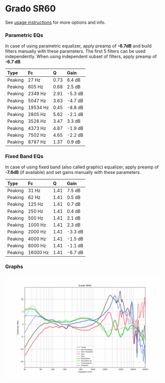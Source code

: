 # Grado SR60
See [usage instructions](https://github.com/jaakkopasanen/AutoEq#usage) for more options and info.

### Parametric EQs
In case of using parametric equalizer, apply preamp of **-6.7dB** and build filters manually
with these parameters. The first 5 filters can be used independently.
When using independent subset of filters, apply preamp of **-6.7 dB**.

| Type    | Fc       |    Q | Gain    |
|:--------|:---------|:-----|:--------|
| Peaking | 27 Hz    | 0.73 | 6.4 dB  |
| Peaking | 605 Hz   | 0.68 | 2.5 dB  |
| Peaking | 2349 Hz  | 2.91 | -5.3 dB |
| Peaking | 5047 Hz  | 3.63 | -4.7 dB |
| Peaking | 19534 Hz | 0.45 | -8.8 dB |
| Peaking | 2805 Hz  | 5.62 | -2.1 dB |
| Peaking | 3526 Hz  | 3.47 | 3.3 dB  |
| Peaking | 4373 Hz  | 4.87 | -1.9 dB |
| Peaking | 7502 Hz  | 4.65 | -2.2 dB |
| Peaking | 8787 Hz  | 1.37 | 0.9 dB  |

### Fixed Band EQs
In case of using fixed band (also called graphic) equalizer, apply preamp of **-7.8dB**
(if available) and set gains manually with these parameters.

| Type    | Fc       |    Q | Gain    |
|:--------|:---------|:-----|:--------|
| Peaking | 31 Hz    | 1.41 | 7.5 dB  |
| Peaking | 62 Hz    | 1.41 | 0.5 dB  |
| Peaking | 125 Hz   | 1.41 | 0.7 dB  |
| Peaking | 250 Hz   | 1.41 | 0.4 dB  |
| Peaking | 500 Hz   | 1.41 | 2.1 dB  |
| Peaking | 1000 Hz  | 1.41 | 2.3 dB  |
| Peaking | 2000 Hz  | 1.41 | -3.3 dB |
| Peaking | 4000 Hz  | 1.41 | -1.5 dB |
| Peaking | 8000 Hz  | 1.41 | -1.1 dB |
| Peaking | 16000 Hz | 1.41 | -6.7 dB |

### Graphs
![](./Grado%20SR60.png)